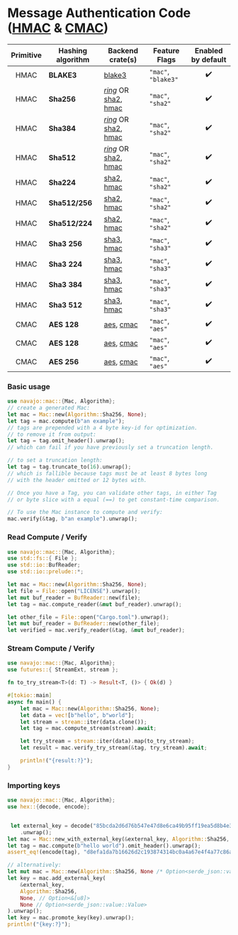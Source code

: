 # Message Authentication Code ([HMAC](https://www.rfc-editor.org/rfc/rfc2104) & [CMAC](https://www.rfc-editor.org/rfc/rfc4493))

| Primitive | Hashing algorithm | Backend crate(s)                                                                                                       | Feature Flags       | Enabled by default |
| :-------: | ----------------- | ---------------------------------------------------------------------------------------------------------------------- | ------------------- | :----------------: |
|   HMAC    | **BLAKE3**        | [blake3](https://crates.io/crates/blake3)                                                                              | `"mac"`, `"blake3"` |         ✔️         |
|   HMAC    | **Sha256**        | [_ring_](https://crates.io/crates/hma) OR [sha2](https://crates.io/crates/sha2), [hmac](https://crates.io/crates/hmac) | `"mac"`, `"sha2"`   |         ✔️         |
|   HMAC    | **Sha384**        | [_ring_](https://crates.io/crates/hma) OR [sha2](https://crates.io/crates/sha2), [hmac](https://crates.io/crates/hmac) | `"mac"`, `"sha2"`   |         ✔️         |
|   HMAC    | **Sha512**        | [_ring_](https://crates.io/crates/hma) OR [sha2](https://crates.io/crates/sha2), [hmac](https://crates.io/crates/hmac) | `"mac"`, `"sha2"`   |         ✔️         |
|   HMAC    | **Sha224**        | [sha2](https://crates.io/crates/sha2), [hmac](https://crates.io/crates/hmac)                                           | `"mac"`, `"sha2"`   |         ✔️         |
|   HMAC    | **Sha512/256**    | [sha2](https://crates.io/crates/sha2), [hmac](https://crates.io/crates/hmac)                                           | `"mac"`, `"sha2"`   |         ✔️         |
|   HMAC    | **Sha512/224**    | [sha2](https://crates.io/crates/sha2), [hmac](https://crates.io/crates/hmac)                                           | `"mac"`, `"sha2"`   |         ✔️         |
|   HMAC    | **Sha3 256**      | [sha3](https://crates.io/crates/sha3), [hmac](https://crates.io/crates/hmac)                                           | `"mac"`, `"sha3"`   |         ✔️         |
|   HMAC    | **Sha3 224**      | [sha3](https://crates.io/crates/sha3), [hmac](https://crates.io/crates/hmac)                                           | `"mac"`, `"sha3"`   |         ✔️         |
|   HMAC    | **Sha3 384**      | [sha3](https://crates.io/crates/sha3), [hmac](https://crates.io/crates/hmac)                                           | `"mac"`, `"sha3"`   |         ✔️         |
|   HMAC    | **Sha3 512**      | [sha3](https://crates.io/crates/sha3), [hmac](https://crates.io/crates/hmac)                                           | `"mac"`, `"sha3"`   |         ✔️         |
|   CMAC    | **AES 128**       | [aes](https://crates.io/crates/aes), [cmac](https://crates.io/crates/cmac)                                             | `"mac"`, `"aes"`    |         ✔️         |
|   CMAC    | **AES 128**       | [aes](https://crates.io/crates/aes), [cmac](https://crates.io/crates/cmac)                                             | `"mac"`, `"aes"`    |         ✔️         |
|   CMAC    | **AES 256**       | [aes](https://crates.io/crates/aes), [cmac](https://crates.io/crates/cmac)                                             | `"mac"`, `"aes"`    |         ✔️         |

### Basic usage

```rust
use navajo::mac::{Mac, Algorithm};
// create a generated Mac:
let mac = Mac::new(Algorithm::Sha256, None);
let tag = mac.compute(b"an example");
// tags are prepended with a 4 byte key-id for optimization.
// to remove it from output:
let tag = tag.omit_header().unwrap();
// which can fail if you have previously set a truncation length.

// to set a truncation length:
let tag = tag.truncate_to(16).unwrap();
// which is fallible because tags must be at least 8 bytes long
// with the header omitted or 12 bytes with.

// Once you have a Tag, you can validate other tags, in either Tag
// or byte slice with a equal (==) to get constant-time comparison.

// To use the Mac instance to compute and verify:
mac.verify(&tag, b"an example").unwrap();
```

### Read Compute / Verify

```rust
use navajo::mac::{Mac, Algorithm};
use std::fs::{ File };
use std::io::BufReader;
use std::io::prelude::*;

let mac = Mac::new(Algorithm::Sha256, None);
let file = File::open("LICENSE").unwrap();
let mut buf_reader = BufReader::new(file);
let tag = mac.compute_reader(&mut buf_reader).unwrap();

let other_file = File::open("Cargo.toml").unwrap();
let mut buf_reader = BufReader::new(other_file);
let verified = mac.verify_reader(&tag, &mut buf_reader);
```

### Stream Compute / Verify

```rust
use navajo::mac::{Mac, Algorithm};
use futures::{ StreamExt, stream };

fn to_try_stream<T>(d: T) -> Result<T, ()> { Ok(d) }

#[tokio::main]
async fn main() {
    let mac = Mac::new(Algorithm::Sha256, None);
    let data = vec![b"hello", b"world"];
    let stream = stream::iter(data.clone());
    let tag = mac.compute_stream(stream).await;

    let try_stream = stream::iter(data).map(to_try_stream);
    let result = mac.verify_try_stream(&tag, try_stream).await;

    println!("{result:?}");
}
```

### Importing keys

```rust
use navajo::mac::{Mac, Algorithm};
use hex::{decode, encode};


 let external_key = decode("85bcda2d6d76b547e47d8e6ca49b95ff19ea5d8b4e37569b72367d5aa0336d22")
    .unwrap();
let mac = Mac::new_with_external_key(&external_key, Algorithm::Sha256, None, None).unwrap();
let tag = mac.compute(b"hello world").omit_header().unwrap();
assert_eq!(encode(tag), "d8efa1da7b16626d2c193874314bc0a4a67e4f4a77c86a755947c8f82f55a82a");

// alternatively:
let mut mac = Mac::new(Algorithm::Sha256, None /* Option<serde_json::value::Value> */);
let key = mac.add_external_key(
    &external_key,
    Algorithm::Sha256,
    None, // Option<&[u8]>
    None // Option<serde_json::value::Value>
).unwrap();
let key = mac.promote_key(key).unwrap();
println!("{key:?}");
```
